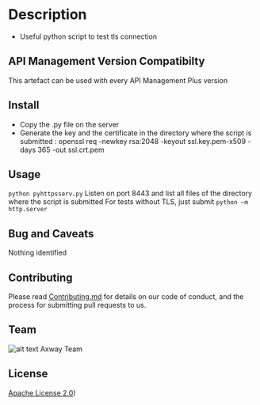 # Description
- Useful python script to test tls connection
 
## API Management Version Compatibilty
This artefact can be used with every API Management Plus version


## Install
- Copy the .py file on the server
- Generate the key and the certificate in the directory where the script is submitted : openssl req -newkey rsa:2048 -keyout ssl.key.pem-x509 -days 365 -out ssl.crt.pem

## Usage
```python pyhttpsserv.py```
Listen on port 8443 and list all files of the directory where the script is submitted
For tests without TLS, just submit ```python –m http.server```
   
## Bug and Caveats
Nothing identified

## Contributing

Please read [Contributing.md](https://github.com/Axway-API-Management-Plus/Common/blob/master/Contributing.md) for details on our code of conduct, and the process for submitting pull requests to us.

## Team

![alt text][Axwaylogo] Axway Team

[Axwaylogo]: https://github.com/Axway-API-Management/Common/blob/master/img/AxwayLogoSmall.png  "Axway logo"


## License
[Apache License 2.0](/LICENSE))
